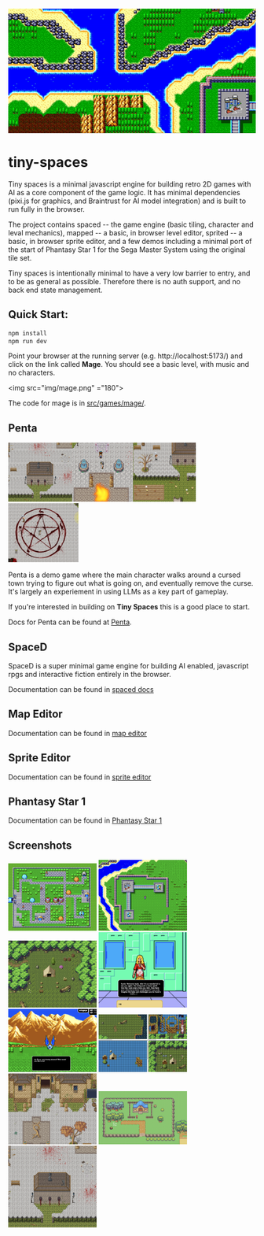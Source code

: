<img src="img/palma-anim.gif" width="800" alt="PS1"><br>

# tiny-spaces

Tiny spaces is a minimal javascript engine for building retro 2D games with AI
as a core component of the game logic. It has minimal dependencies (pixi.js for
graphics, and Braintrust for AI model integration) and is built to run fully in
the browser.

The project contains spaced -- the game engine (basic tiling, character and leval mechanics), mapped -- a basic, in browser level editor, sprited -- a basic, in browser sprite editor, and a few demos including a minimal port of the start of Phantasy Star 1 for the Sega Master System using the original tile set.  

Tiny spaces is intentionally minimal to have a very low barrier to entry, and to
be as general as possible. Therefore there is no auth support, and no back end
state management. 

## Quick Start:

```
npm install
npm run dev
```

Point your browser at the running server (e.g. http://localhost:5173/) and click on the link called **Mage**. You should see a basic level, with music and no characters. 

<img src="img/mage.png" ="180">

The code for mage is in [src/games/mage/](src/games/mage/).

## Penta

<img src="img/penta.png" height="120"><img src="img/penta2.png" height="120"><img src="img/penta3.png" height="120"><img src="img/penta4.png" height="120">

Penta is a demo game where the main character walks around a cursed town trying
to figure out what is going on, and eventually remove the curse. It's largely an
experiement in using LLMs as a key part of gameplay. 

If you're interested in building on **Tiny Spaces** this is a good place to start.

Docs for Penta can be found at [Penta](src/games/penta/README.md).

## SpaceD

SpaceD is a super minimal game engine for building AI enabled, javascript rpgs and interactive fiction entirely in the browser. 

Documentation can be found in [spaced docs](src/spaced/README.md)

## Map Editor

Documentation can be found in [map editor](src/mapped/README.md)    

## Sprite Editor

Documentation can be found in [sprite editor](src/sprited/README.md)

## Phantasy Star 1

Documentation can be found in [Phantasy Star 1](src/games/ps1/README.md)

## Screenshots

<img src="img/camineet.png" width="180" alt="PS1"> <img src="img/palma.png" width="180" alt="PS1"> <img src="img/gentle.png" width="180" alt="PS1"> <img src="img/suelo.png" width="180" alt="PS1"> <img src="img/wingeye.png" width="180" alt="PS1"> <img src="img/edit.png" width="180" alt="PS1"><img src="img/mage.png" width="180" alt="PS1"> <img src="img/serene.png" width="180" alt="PS1"><img src="img/penta.png" width="180" alt="PS1">